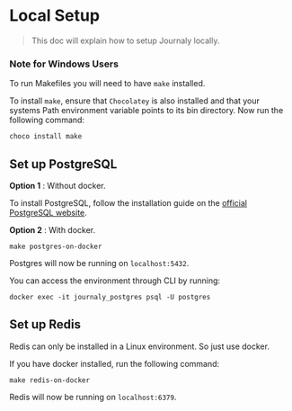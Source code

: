# Local Setup
> This doc will explain how to setup Journaly locally.

### Note for Windows Users
To run Makefiles you will need to have `make` installed.

To install `make`, ensure that `Chocolatey` is also installed and that your systems Path environment variable points to its bin directory. 
Now run the following command:
```
choco install make
```

## Set up PostgreSQL
**Option 1** : Without docker.

To install PostgreSQL, follow the installation guide on the [official PostgreSQL website](https://www.postgresql.org/download/).

**Option 2** : With docker.
```
make postgres-on-docker
```

Postgres will now be running on `localhost:5432`.

You can access the environment through CLI by running:
```
docker exec -it journaly_postgres psql -U postgres
```


## Set up Redis
Redis can only be installed in a Linux environment. So just use docker.

If you have docker installed, run the following command:

```
make redis-on-docker
```

Redis will now be running on `localhost:6379`.
